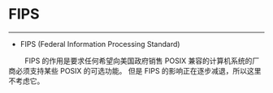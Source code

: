 # FIPS
***

+ FIPS (Federal Information Processing Standard)

&emsp;&emsp;
FIPS 的作用是要求任何希望向美国政府销售 POSIX 兼容的计算机系统的厂商必须支持某些 POSIX 的可选功能。
但是 FIPS 的影响正在逐步减退，所以这里不考虑它。